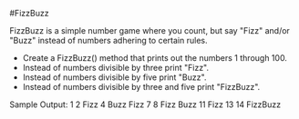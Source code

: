 #FizzBuzz

FizzBuzz is a simple number game where you count, but say "Fizz" and/or "Buzz" instead of numbers adhering to certain rules.

* Create a FizzBuzz() method that prints out the numbers 1 through 100.
* Instead of numbers divisible by three print "Fizz".
* Instead of numbers divisible by five print "Buzz".
* Instead of numbers divisible by three and five print "FizzBuzz".

Sample Output:
1
2
Fizz
4
Buzz
Fizz
7
8
Fizz
Buzz
11
Fizz
13
14
FizzBuzz
